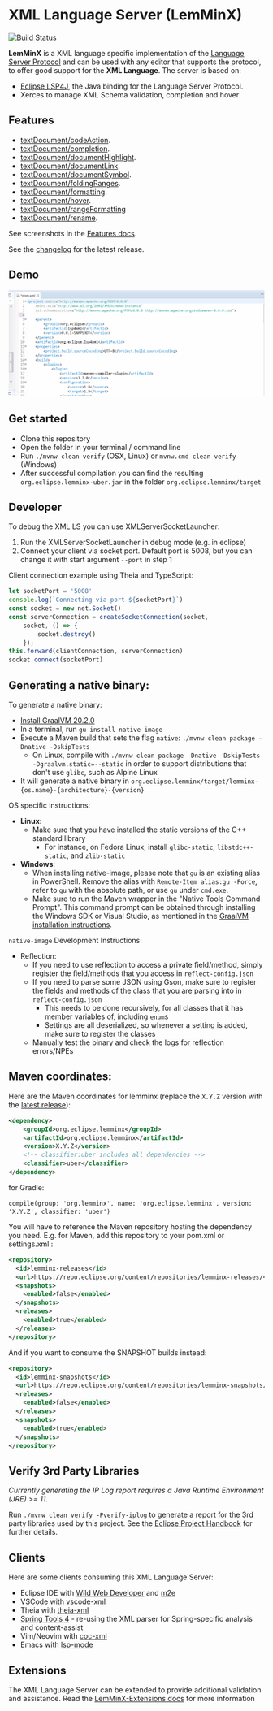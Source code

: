 XML Language Server (LemMinX)
===========================
[![Build Status](https://ci.eclipse.org/lemminx/buildStatus/icon?job=lemminx%2Fmaster)](https://ci.eclipse.org/lemminx/job/lemminx/job/master/)

**LemMinX** is a XML language specific implementation of the [Language Server Protocol](https://github.com/Microsoft/language-server-protocol)
and can be used with any editor that supports the protocol, to offer good support for the **XML Language**. The server is based on:

 * [Eclipse LSP4J](https://github.com/eclipse/lsp4j), the Java binding for the Language Server Protocol.
 * Xerces to manage XML Schema validation, completion and hover

Features
--------------

* [textDocument/codeAction](https://microsoft.github.io/language-server-protocol/specification#textDocument_codeAction).
* [textDocument/completion](https://microsoft.github.io/language-server-protocol/specification#textDocument_completion).
* [textDocument/documentHighlight](https://microsoft.github.io/language-server-protocol/specification#textDocument_documentHighlight).
* [textDocument/documentLink](https://microsoft.github.io/language-server-protocol/specification#textDocument_documentLink).
* [textDocument/documentSymbol](https://microsoft.github.io/language-server-protocol/specification#textDocument_documentSymbol).
* [textDocument/foldingRanges](https://microsoft.github.io/language-server-protocol/specification#textDocument_foldingRange).
* [textDocument/formatting](https://microsoft.github.io/language-server-protocol/specification#textDocument_formatting).
* [textDocument/hover](https://microsoft.github.io/language-server-protocol/specification#textDocument_hover).
* [textDocument/rangeFormatting](https://microsoft.github.io/language-server-protocol/specification#textDocument_rangeFormatting)
* [textDocument/rename](https://microsoft.github.io/language-server-protocol/specification#textDocument_rename).

See screenshots in the [Features docs](./docs/Features.md).

See the [changelog](CHANGELOG.md) for the latest release.


Demo
--------------

![XML Language Server Demo](docs/images/XMLLanguageServerDemo.gif)

Get started
--------------
* Clone this repository
* Open the folder in your terminal / command line
* Run `./mvnw clean verify` (OSX, Linux) or `mvnw.cmd clean verify` (Windows)
* After successful compilation you can find the resulting `org.eclipse.lemminx-uber.jar` in the folder `org.eclipse.lemminx/target`

Developer
--------------

To debug the XML LS you can use XMLServerSocketLauncher:

1. Run the XMLServerSocketLauncher in debug mode (e.g. in eclipse)
2. Connect your client via socket port. Default port is 5008, but you can change it with start argument `--port` in step 1

Client connection example using Theia and TypeScript:

```js
let socketPort = '5008'
console.log(`Connecting via port ${socketPort}`)
const socket = new net.Socket()
const serverConnection = createSocketConnection(socket,
    socket, () => {
        socket.destroy()
    });
this.forward(clientConnection, serverConnection)
socket.connect(socketPort)
```

Generating a native binary:
---------------------------------
To generate a native binary:
- [Install GraalVM 20.2.0](https://www.graalvm.org/docs/getting-started/#install-graalvm)
- In a terminal, run `gu install native-image`
- Execute a Maven build that sets the flag `native`: `./mvnw clean package -Dnative -DskipTests`
  - On Linux, compile with `./mvnw clean package -Dnative -DskipTests -Dgraalvm.static=--static`
    in order to support distributions that don't use `glibc`, such as Alpine Linux
- It will generate a native binary in `org.eclipse.lemminx/target/lemminx-{os.name}-{architecture}-{version}`

OS specific instructions:
- __Linux__:
  - Make sure that you have installed the static versions of the C++ standard library
    - For instance, on Fedora Linux, install `glibc-static`, `libstdc++-static`, and `zlib-static`
- __Windows__:
  - When installing native-image, please note that `gu` is an existing alias in PowerShell.
  Remove the alias with `Remote-Item alias:gu -Force`, refer to `gu` with the absolute path, or use `gu` under `cmd.exe`.
  - Make sure to run the Maven wrapper in the "Native Tools Command Prompt".
  This command prompt can be obtained through installing the Windows SDK or Visual Studio, as
  mentioned in the [GraalVM installation instructions](https://www.graalvm.org/docs/getting-started-with-graalvm/windows/).

`native-image` Development Instructions:
- Reflection:
  - If you need to use reflection to access a private field/method, simply register the field/methods that you access in `reflect-config.json`
  - If you need to parse some JSON using Gson, make sure to register the fields and methods of the class that you are parsing into in `reflect-config.json`
    - This needs to be done recursively, for all classes that it has member variables of, including `enum`s
    - Settings are all deserialized, so whenever a setting is added, make sure to register the classes
  - Manually test the binary and check the logs for reflection errors/NPEs

Maven coordinates:
------------------

Here are the Maven coordinates for lemminx (replace the `X.Y.Z` version with the [latest release](https://repo.eclipse.org/content/repositories/lemminx-releases)):
```xml
<dependency>
    <groupId>org.eclipse.lemminx</groupId>
    <artifactId>org.eclipse.lemminx</artifactId>
    <version>X.Y.Z</version>
    <!-- classifier:uber includes all dependencies -->
    <classifier>uber</classifier>
</dependency>
```

for Gradle:
```
compile(group: 'org.lemminx', name: 'org.eclipse.lemminx', version: 'X.Y.Z', classifier: 'uber')
```

You will have to reference the Maven repository hosting the dependency you need. E.g. for Maven, add this repository to your pom.xml or settings.xml :
```xml
<repository>
  <id>lemminx-releases</id>
  <url>https://repo.eclipse.org/content/repositories/lemminx-releases/</url>
  <snapshots>
    <enabled>false</enabled>
  </snapshots>
  <releases>
    <enabled>true</enabled>
  </releases>
</repository>
```

And if you want to consume the SNAPSHOT builds instead:
```xml
<repository>
  <id>lemminx-snapshots</id>
  <url>https://repo.eclipse.org/content/repositories/lemminx-snapshots/</url>
  <releases>
    <enabled>false</enabled>
  </releases>
  <snapshots>
    <enabled>true</enabled>
  </snapshots>
</repository>
```

Verify 3rd Party Libraries
----------------------------

_Currently generating the IP Log report requires a Java Runtime Environment (JRE) >= 11._

Run `./mvnw clean verify -Pverify-iplog` to generate a report for the 3rd party libraries used by this project. See the [Eclipse Project Handbook](https://www.eclipse.org/projects/handbook/#ip-license-tool) for further details.


Clients
-------

Here are some clients consuming this XML Language Server:

 * Eclipse IDE with [Wild Web Developer](https://github.com/eclipse/wildwebdeveloper) and [m2e](https://www.eclipse.org/m2e/)
 * VSCode with [vscode-xml](https://github.com/redhat-developer/vscode-xml)
 * Theia with [theia-xml](https://github.com/theia-ide/theia-xml-extension)
 * [Spring Tools 4](https://github.com/spring-projects/sts4) - re-using the XML parser for Spring-specific analysis and content-assist
 * Vim/Neovim with [coc-xml](https://github.com/fannheyward/coc-xml)
 * Emacs with [lsp-mode](https://github.com/emacs-lsp/lsp-mode)


Extensions
----------

The XML Language Server can be extended to provide additional validation and assistance. Read the [LemMinX-Extensions docs](./docs/LemMinX-Extensions.md) for more information
